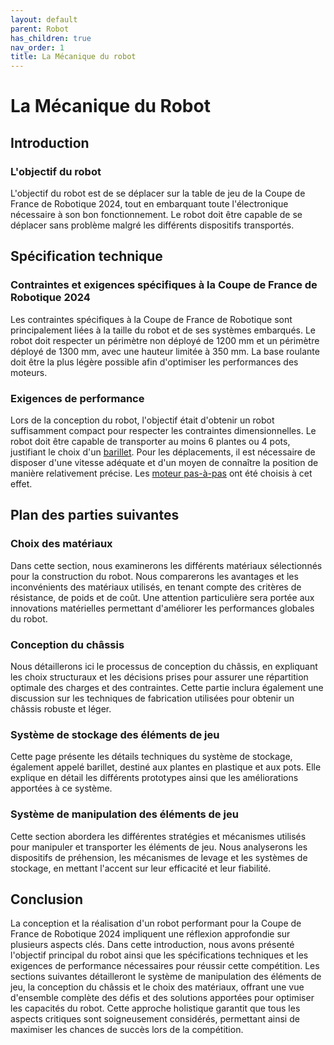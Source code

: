 ```yaml
---
layout: default
parent: Robot
has_children: true
nav_order: 1
title: La Mécanique du robot
---
```


# La Mécanique du Robot

## Introduction

### L'objectif du robot

L'objectif du robot est de se déplacer sur la table de jeu de la Coupe de France de Robotique 2024, tout en embarquant toute l'électronique nécessaire à son bon fonctionnement. Le robot doit être capable de se déplacer sans problème malgré les différents dispositifs transportés.

## Spécification technique

### Contraintes et exigences spécifiques à la Coupe de France de Robotique 2024

Les contraintes spécifiques à la Coupe de France de Robotique sont principalement liées à la taille du robot et de ses systèmes embarqués. Le robot doit respecter un périmètre non déployé de 1200 mm et un périmètre déployé de 1300 mm, avec une hauteur limitée à 350 mm. La base roulante doit être la plus légère possible afin d'optimiser les performances des moteurs.

### Exigences de performance

Lors de la conception du robot, l'objectif était d'obtenir un robot suffisamment compact pour respecter les contraintes dimensionnelles. Le robot doit être capable de transporter au moins 6 plantes ou 4 pots, justifiant le choix d'un [barillet](../Meca/Le_barillet.md). Pour les déplacements, il est nécessaire de disposer d'une vitesse adéquate et d'un moyen de connaître la position de manière relativement précise. Les [moteur pas-à-pas](../Hardware/Hardware.html) ont été choisis à cet effet.

## Plan des parties suivantes

### Choix des matériaux

Dans cette section, nous examinerons les différents matériaux sélectionnés pour la construction du robot.
Nous comparerons les avantages et les inconvénients des matériaux utilisés, en tenant compte des critères de résistance, de poids et de coût.
Une attention particulière sera portée aux innovations matérielles permettant d'améliorer les performances globales du robot.

### Conception du châssis

Nous détaillerons ici le processus de conception du châssis, en expliquant les choix structuraux et les décisions prises pour assurer une répartition optimale des charges et des contraintes.
Cette partie inclura également une discussion sur les techniques de fabrication utilisées pour obtenir un châssis robuste et léger.

### Système de stockage des éléments de jeu 

Cette page présente les détails techniques du système de stockage, également appelé barillet, destiné aux plantes en plastique et aux pots. Elle explique en détail les différents prototypes ainsi que les améliorations apportées à ce système.

### Système de manipulation des éléments de jeu

Cette section abordera les différentes stratégies et mécanismes utilisés pour manipuler et transporter les éléments de jeu.
Nous analyserons les dispositifs de préhension, les mécanismes de levage et les systèmes de stockage, en mettant l'accent sur leur efficacité et leur fiabilité.


## Conclusion

La conception et la réalisation d'un robot performant pour la Coupe de France de Robotique 2024 impliquent une réflexion approfondie sur plusieurs aspects clés.
Dans cette introduction, nous avons présenté l'objectif principal du robot ainsi que les spécifications techniques et les exigences de performance nécessaires pour réussir cette compétition.
Les sections suivantes détailleront le système de manipulation des éléments de jeu, la conception du châssis et le choix des matériaux, offrant une vue d'ensemble complète des défis et des solutions apportées pour optimiser les capacités du robot.
Cette approche holistique garantit que tous les aspects critiques sont soigneusement considérés, permettant ainsi de maximiser les chances de succès lors de la compétition.